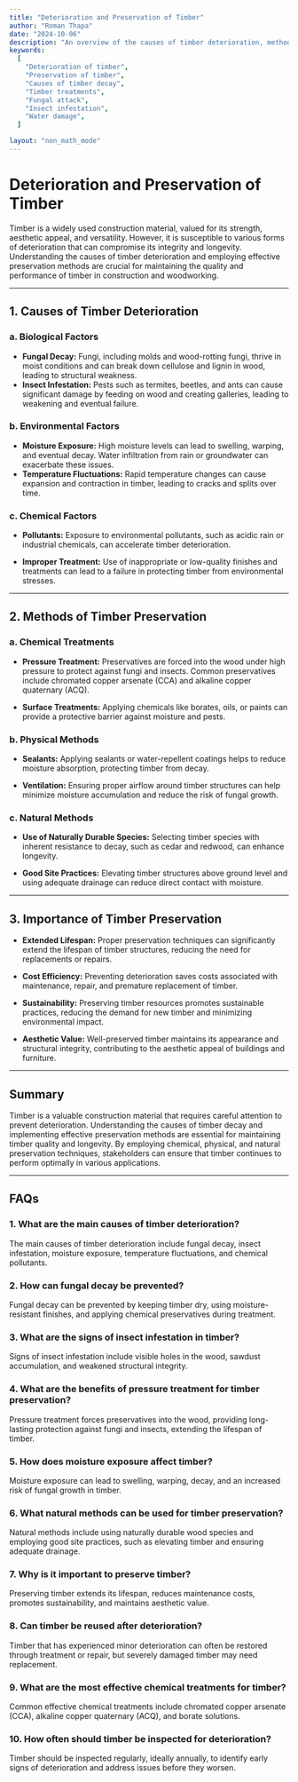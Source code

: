 ```yaml
---
title: "Deterioration and Preservation of Timber"
author: "Roman Thapa"
date: "2024-10-06"
description: "An overview of the causes of timber deterioration, methods of preservation, and the importance of maintaining timber quality."
keywords:
  [
    "Deterioration of timber",
    "Preservation of timber",
    "Causes of timber decay",
    "Timber treatments",
    "Fungal attack",
    "Insect infestation",
    "Water damage",
  ]

layout: "non_math_mode"
---
```


# Deterioration and Preservation of Timber

Timber is a widely used construction material, valued for its strength, aesthetic appeal, and versatility. However, it is susceptible to various forms of deterioration that can compromise its integrity and longevity. Understanding the causes of timber deterioration and employing effective preservation methods are crucial for maintaining the quality and performance of timber in construction and woodworking.

---

## 1. Causes of Timber Deterioration

### a. Biological Factors

- **Fungal Decay:** Fungi, including molds and wood-rotting fungi, thrive in moist conditions and can break down cellulose and lignin in wood, leading to structural weakness.
- **Insect Infestation:** Pests such as termites, beetles, and ants can cause significant damage by feeding on wood and creating galleries, leading to weakening and eventual failure.

### b. Environmental Factors

- **Moisture Exposure:** High moisture levels can lead to swelling, warping, and eventual decay. Water infiltration from rain or groundwater can exacerbate these issues.
- **Temperature Fluctuations:** Rapid temperature changes can cause expansion and contraction in timber, leading to cracks and splits over time.

### c. Chemical Factors

- **Pollutants:** Exposure to environmental pollutants, such as acidic rain or industrial chemicals, can accelerate timber deterioration.

- **Improper Treatment:** Use of inappropriate or low-quality finishes and treatments can lead to a failure in protecting timber from environmental stresses.

---

## 2. Methods of Timber Preservation

### a. Chemical Treatments

- **Pressure Treatment:** Preservatives are forced into the wood under high pressure to protect against fungi and insects. Common preservatives include chromated copper arsenate (CCA) and alkaline copper quaternary (ACQ).

- **Surface Treatments:** Applying chemicals like borates, oils, or paints can provide a protective barrier against moisture and pests.

### b. Physical Methods

- **Sealants:** Applying sealants or water-repellent coatings helps to reduce moisture absorption, protecting timber from decay.

- **Ventilation:** Ensuring proper airflow around timber structures can help minimize moisture accumulation and reduce the risk of fungal growth.

### c. Natural Methods

- **Use of Naturally Durable Species:** Selecting timber species with inherent resistance to decay, such as cedar and redwood, can enhance longevity.

- **Good Site Practices:** Elevating timber structures above ground level and using adequate drainage can reduce direct contact with moisture.

---

## 3. Importance of Timber Preservation

- **Extended Lifespan:** Proper preservation techniques can significantly extend the lifespan of timber structures, reducing the need for replacements or repairs.

- **Cost Efficiency:** Preventing deterioration saves costs associated with maintenance, repair, and premature replacement of timber.

- **Sustainability:** Preserving timber resources promotes sustainable practices, reducing the demand for new timber and minimizing environmental impact.

- **Aesthetic Value:** Well-preserved timber maintains its appearance and structural integrity, contributing to the aesthetic appeal of buildings and furniture.

---

## Summary

Timber is a valuable construction material that requires careful attention to prevent deterioration. Understanding the causes of timber decay and implementing effective preservation methods are essential for maintaining timber quality and longevity. By employing chemical, physical, and natural preservation techniques, stakeholders can ensure that timber continues to perform optimally in various applications.

---

## FAQs

### 1. What are the main causes of timber deterioration?

The main causes of timber deterioration include fungal decay, insect infestation, moisture exposure, temperature fluctuations, and chemical pollutants.

### 2. How can fungal decay be prevented?

Fungal decay can be prevented by keeping timber dry, using moisture-resistant finishes, and applying chemical preservatives during treatment.

### 3. What are the signs of insect infestation in timber?

Signs of insect infestation include visible holes in the wood, sawdust accumulation, and weakened structural integrity.

### 4. What are the benefits of pressure treatment for timber preservation?

Pressure treatment forces preservatives into the wood, providing long-lasting protection against fungi and insects, extending the lifespan of timber.

### 5. How does moisture exposure affect timber?

Moisture exposure can lead to swelling, warping, decay, and an increased risk of fungal growth in timber.

### 6. What natural methods can be used for timber preservation?

Natural methods include using naturally durable wood species and employing good site practices, such as elevating timber and ensuring adequate drainage.

### 7. Why is it important to preserve timber?

Preserving timber extends its lifespan, reduces maintenance costs, promotes sustainability, and maintains aesthetic value.

### 8. Can timber be reused after deterioration?

Timber that has experienced minor deterioration can often be restored through treatment or repair, but severely damaged timber may need replacement.

### 9. What are the most effective chemical treatments for timber?

Common effective chemical treatments include chromated copper arsenate (CCA), alkaline copper quaternary (ACQ), and borate solutions.

### 10. How often should timber be inspected for deterioration?

Timber should be inspected regularly, ideally annually, to identify early signs of deterioration and address issues before they worsen.
